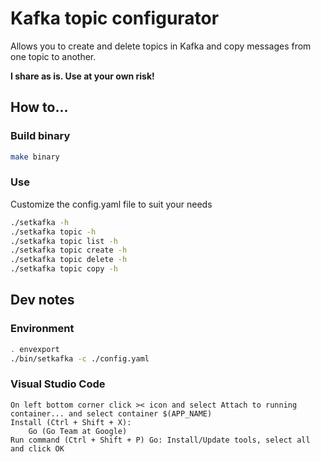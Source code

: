 # Kafka topic configurator
Allows you to create and delete topics in Kafka and copy messages from one topic to another.

**I share as is. Use at your own risk!**

## How to...

### Build binary
```sh
make binary
```

### Use
Customize the config.yaml file to suit your needs

```sh
./setkafka -h
./setkafka topic -h
./setkafka topic list -h
./setkafka topic create -h
./setkafka topic delete -h
./setkafka topic copy -h
```


## Dev notes

### Environment
```sh
. envexport
./bin/setkafka -c ./config.yaml
```

### Visual Studio Code

    On left bottom corner click >< icon and select Attach to running container... and select container $(APP_NAME)
    Install (Ctrl + Shift + X):
        Go (Go Team at Google)
    Run command (Ctrl + Shift + P) Go: Install/Update tools, select all and click OK
